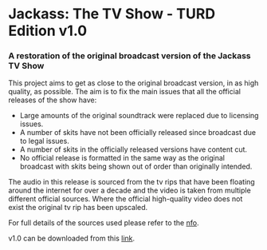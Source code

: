 # Jackass: The TV Show - TURD Edition v1.0
### A restoration of the original broadcast version of the Jackass TV Show

This project aims to get as close to the original broadcast version, in as high quality, as possible. The aim is to fix the main issues that all the official releases of the show have:

- Large amounts of the original soundtrack were replaced due to licensing issues.
- A number of skits have not been officially released since broadcast due to legal issues.
- A number of skits in the officially released versions have content cut.
- No official release is formatted in the same way as the original broadcast with skits being shown out of order than originally intended.

The audio in this release is sourced from the tv rips that have been floating around the internet for over a decade and the video is taken from multiple different official sources. Where the official high-quality video does not exist the original tv rip has been upscaled.

For full details of the sources used please refer to the [nfo](https://github.com/turdEdition/JackassTV-turdEdition/blob/main/Jackass.TURD.Edition.v1.0.nfo).

v1.0 can be downloaded from this [link](https://github.com/turdEdition/JackassTV-turdEdition/blob/main/Download%20Link.txt).
